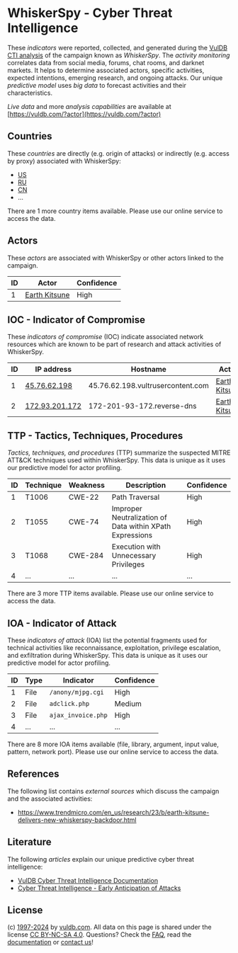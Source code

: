 # WhiskerSpy - Cyber Threat Intelligence

These _indicators_ were reported, collected, and generated during the [VulDB CTI analysis](https://vuldb.com/?kb.cti) of the campaign known as _WhiskerSpy_. The _activity monitoring_ correlates data from social media, forums, chat rooms, and darknet markets. It helps to determine associated actors, specific activities, expected intentions, emerging research, and ongoing attacks. Our unique _predictive model_ uses _big data_ to forecast activities and their characteristics.

_Live data_ and more _analysis capabilities_ are available at [https://vuldb.com/?actor](https://vuldb.com/?actor)

## Countries

These _countries_ are directly (e.g. origin of attacks) or indirectly (e.g. access by proxy) associated with WhiskerSpy:

* [US](https://vuldb.com/?country.us)
* [RU](https://vuldb.com/?country.ru)
* [CN](https://vuldb.com/?country.cn)
* ...

There are 1 more country items available. Please use our online service to access the data.

## Actors

These _actors_ are associated with WhiskerSpy or other actors linked to the campaign.

ID | Actor | Confidence
-- | ----- | ----------
1 | [Earth Kitsune](https://vuldb.com/?actor.earth_kitsune) | High

## IOC - Indicator of Compromise

These _indicators of compromise_ (IOC) indicate associated network resources which are known to be part of research and attack activities of WhiskerSpy.

ID | IP address | Hostname | Actor | Confidence
-- | ---------- | -------- | ----- | ----------
1 | [45.76.62.198](https://vuldb.com/?ip.45.76.62.198) | 45.76.62.198.vultrusercontent.com | [Earth Kitsune](https://vuldb.com/?actor.earth_kitsune) | Medium
2 | [172.93.201.172](https://vuldb.com/?ip.172.93.201.172) | 172-201-93-172.reverse-dns | [Earth Kitsune](https://vuldb.com/?actor.earth_kitsune) | High

## TTP - Tactics, Techniques, Procedures

_Tactics, techniques, and procedures_ (TTP) summarize the suspected MITRE ATT&CK techniques used within WhiskerSpy. This data is unique as it uses our predictive model for actor profiling.

ID | Technique | Weakness | Description | Confidence
-- | --------- | -------- | ----------- | ----------
1 | T1006 | CWE-22 | Path Traversal | High
2 | T1055 | CWE-74 | Improper Neutralization of Data within XPath Expressions | High
3 | T1068 | CWE-284 | Execution with Unnecessary Privileges | High
4 | ... | ... | ... | ...

There are 3 more TTP items available. Please use our online service to access the data.

## IOA - Indicator of Attack

These _indicators of attack_ (IOA) list the potential fragments used for technical activities like reconnaissance, exploitation, privilege escalation, and exfiltration during WhiskerSpy. This data is unique as it uses our predictive model for actor profiling.

ID | Type | Indicator | Confidence
-- | ---- | --------- | ----------
1 | File | `/anony/mjpg.cgi` | High
2 | File | `adclick.php` | Medium
3 | File | `ajax_invoice.php` | High
4 | ... | ... | ...

There are 8 more IOA items available (file, library, argument, input value, pattern, network port). Please use our online service to access the data.

## References

The following list contains _external sources_ which discuss the campaign and the associated activities:

* https://www.trendmicro.com/en_us/research/23/b/earth-kitsune-delivers-new-whiskerspy-backdoor.html

## Literature

The following _articles_ explain our unique predictive cyber threat intelligence:

* [VulDB Cyber Threat Intelligence Documentation](https://vuldb.com/?kb.cti)
* [Cyber Threat Intelligence - Early Anticipation of Attacks](https://www.scip.ch/en/?labs.20201022)

## License

(c) [1997-2024](https://vuldb.com/?kb.changelog) by [vuldb.com](https://vuldb.com/?kb.about). All data on this page is shared under the license [CC BY-NC-SA 4.0](https://creativecommons.org/licenses/by-nc-sa/4.0/). Questions? Check the [FAQ](https://vuldb.com/?kb.faq), read the [documentation](https://vuldb.com/?kb) or [contact us](https://vuldb.com/?contact)!
